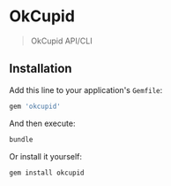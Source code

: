 # OkCupid

> OkCupid API/CLI

## Installation

Add this line to your application's `Gemfile`:

```ruby
gem 'okcupid'
```

And then execute:

```bash
bundle
```

Or install it yourself:

```bash
gem install okcupid
```
